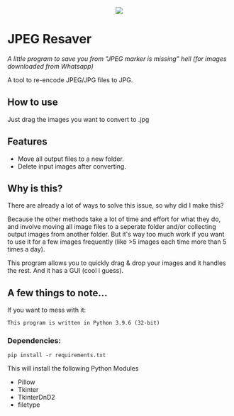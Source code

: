 <p align="center">
  <img src="https://user-images.githubusercontent.com/59286418/127771463-83c7e022-107d-402f-9a1b-d75d20b57995.png" />
</p>

# JPEG Resaver  
*A little program to save you from "JPEG marker is missing" hell (for images downloaded from Whatsapp)*  

A tool to re-encode JPEG/JPG files to JPG.  

## How to use  
Just drag the images you want to convert to .jpg  

## Features  
 - Move all output files to a new folder.
 - Delete input images after converting.

## Why is this?
There are already a lot of ways to solve this issue, so why did I make this?  

Because the other methods take a lot of time and effort for what they do, and involve moving all image files to a seperate folder and/or collecting output images from another folder. But it's way too much work if you want to use it for a few images frequently (like >5 images each time more than 5 times a day). 

This program allows you to quickly drag & drop your images and it handles the rest.
And it has a GUI (cool i guess).  

## A few things to note...
If you want to mess with it:  
```  
This program is written in Python 3.9.6 (32-bit)  
```
### Dependencies:  
```  
pip install -r requirements.txt
```  
This will install the following Python Modules  
 - Pillow  
 - Tkinter  
 - TkinterDnD2
 - filetype
